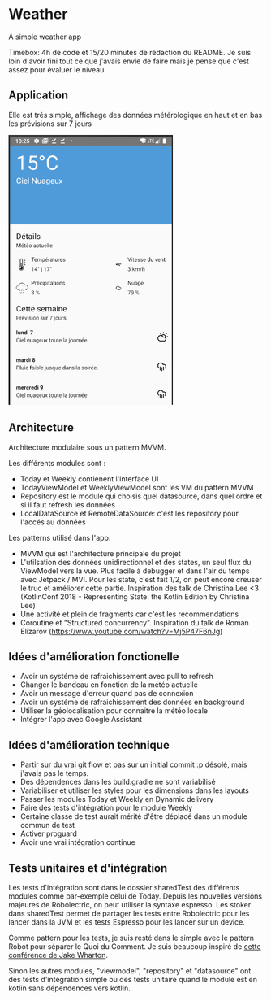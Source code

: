 # Weather
A simple weather app

Timebox: 4h de code et 15/20 minutes de rédaction du README.
Je suis loin d'avoir fini tout ce que j'avais envie de faire mais je pense que c'est assez pour évaluer le niveau.

## Application

Elle est trés simple, affichage des données métérologique en haut et en bas les prévisions sur 7 jours

![Image de l'application](screenshoot/app.png "Title")

## Architecture

Architecture modulaire sous un pattern MVVM.

Les différents modules sont :
 - Today et Weekly contienent l'interface UI
 - TodayViewModel et WeeklyViewModel sont les VM du pattern MVVM
 - Repository est le module qui choisis quel datasource, dans quel ordre et si il faut refresh les données
 - LocalDataSource et RemoteDataSource: c'est les repository pour l'accés au données

Les patterns utilisé dans l'app:
 - MVVM qui est l'architecture principale du projet
 - L'utilsation des données unidirectionnel et des states, un seul flux du ViewModel vers la vue. Plus facile à debugger et dans l'air du temps avec Jetpack / MVI.
 Pour les state, c'est fait 1/2, on peut encore creuser le truc et améliorer cette partie.
 Inspiration des talk de Christina Lee <3 (KotlinConf 2018 - Representing State: the Kotlin Edition by Christina Lee)
 - Une activité et plein de fragments car c'est les recommendations
 - Coroutine et "Structured concurrency". Inspiration du talk de Roman Elizarov (https://www.youtube.com/watch?v=Mj5P47F6nJg)

## Idées d'amélioration fonctionelle

 - Avoir un systéme de rafraichissement avec pull to refresh
 - Changer le bandeau en fonction de la météo actuelle
 - Avoir un message d'erreur quand pas de connexion
 - Avoir un systéme de rafraichissement des données en background
 - Utiliser la géolocalisation pour connaitre la météo locale
 - Intégrer l'app avec Google Assistant

## Idées d'amélioration technique

  - Partir sur du vrai git flow et pas sur un initial commit :p désolé, mais j'avais pas le temps.
  - Des dépendences dans les build.gradle ne sont variabilisé
  - Variabiliser et utiliser les styles pour les dimensions dans les layouts
  - Passer les modules Today et Weekly en Dynamic delivery
  - Faire des tests d'intégration pour le module Weekly
  - Certaine classe de test aurait mérité d'être déplacé dans un module commun de test
  - Activer proguard
  - Avoir une vrai intégration continue

## Tests unitaires et d'intégration

Les tests d'intégration sont dans le dossier sharedTest des différents modules comme par-exemple celui de Today.
Depuis les nouvelles versions majeures de Robolectric, on peut utiliser la syntaxe espresso.
Les stoker dans sharedTest permet de partager les tests entre Robolectric pour les lancer dans la JVM et les tests Espresso pour les lancer sur un device.

Comme pattern pour les tests, je suis resté dans le simple avec le pattern Robot pour séparer le Quoi du Comment.
Je suis beaucoup inspiré de [cette conférence de Jake Wharton](https://jakewharton.com/testing-robots/).

Sinon les autres modules, "viewmodel", "repository" et "datasource" ont des tests d'intégration simple ou des tests unitaire quand le module est en kotlin sans dépendences vers kotlin.
 
